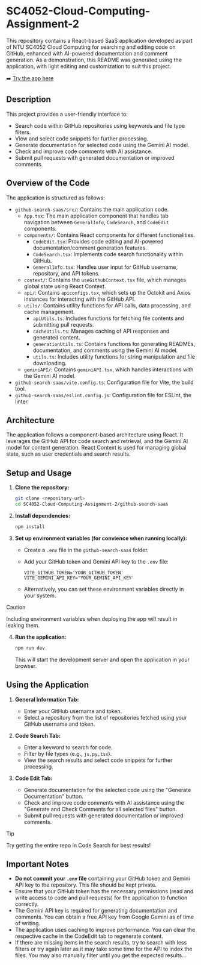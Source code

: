 # SC4052-Cloud-Computing-Assignment-2

This repository contains a React-based SaaS application developed as part of NTU SC4052 Cloud Computing for searching and editing code on GitHub, enhanced with AI-powered documentation and comment generation. As a demonstration, this README was generated using the application, with light editing and customization to suit this project.

➡️ [Try the app here](https://owen-choh.github.io/SC4052-Cloud-Computing-Assignment-2/)

## Description

This project provides a user-friendly interface to:

- Search code within GitHub repositories using keywords and file type filters.
- View and select code snippets for further processing.
- Generate documentation for selected code using the Gemini AI model.
- Check and improve code comments with AI assistance.
- Submit pull requests with generated documentation or improved comments.

## Overview of the Code

The application is structured as follows:

- `github-search-saas/src/`: Contains the main application code.
  - `App.tsx`: The main application component that handles tab navigation between `GeneralInfo`, `CodeSearch`, and `CodeEdit` components.
  - `components/`: Contains React components for different functionalities.
    - `CodeEdit.tsx`: Provides code editing and AI-powered documentation/comment generation features.
    - `CodeSearch.tsx`: Implements code search functionality within GitHub.
    - `GeneralInfo.tsx`: Handles user input for GitHub username, repository, and API tokens.
  - `context/`: Contains the `useGithubContext.tsx` file, which manages global state using React Context.
  - `api/`: Contains `apiconfigs.tsx`, which sets up the Octokit and Axios instances for interacting with the GitHub API.
  - `utils/`: Contains utility functions for API calls, data processing, and cache management.
    - `apiUtils.ts`: Includes functions for fetching file contents and submitting pull requests.
    - `cacheUtils.ts`: Manages caching of API responses and generated content.
    - `generationUtils.ts`: Contains functions for generating READMEs, documentation, and comments using the Gemini AI model.
    - `utils.ts`: Includes utility functions for string manipulation and file downloading.
  - `geminiAPI/`: Contains `geminiAPI.tsx`, which handles interactions with the Gemini AI model.
- `github-search-saas/vite.config.ts`: Configuration file for Vite, the build tool.
- `github-search-saas/eslint.config.js`: Configuration file for ESLint, the linter.

## Architecture

The application follows a component-based architecture using React. It leverages the GitHub API for code search and retrieval, and the Gemini AI model for content generation. React Context is used for managing global state, such as user credentials and search results.

## Setup and Usage

1.  **Clone the repository:**

    ```bash
    git clone <repository-url>
    cd SC4052-Cloud-Computing-Assignment-2/github-search-saas
    ```

2.  **Install dependencies:**

    ```bash
    npm install
    ```

3.  **Set up environment variables (for convience when running locally):**

    - Create a `.env` file in the `github-search-saas` folder.
    - Add your GitHub token and Gemini API key to the `.env` file:

      ```
      VITE_GITHUB_TOKEN='YOUR_GITHUB_TOKEN'
      VITE_GEMINI_API_KEY='YOUR_GEMINI_API_KEY'
      ```

    - Alternatively, you can set these environment variables directly in your system.
> [!CAUTION]
> Including environment variables when deploying the app will result in leaking them.

4.  **Run the application:**

    ```bash
    npm run dev
    ```

    This will start the development server and open the application in your browser.

## Using the Application

1.  **General Information Tab:**

    - Enter your GitHub username and token.
    - Select a repository from the list of repositories fetched using your GitHub username and token.

2.  **Code Search Tab:**

    - Enter a keyword to search for code.
    - Filter by file types (e.g., `js,py,tsx`).
    - View the search results and select code snippets for further processing.

3.  **Code Edit Tab:**

    - Generate documentation for the selected code using the "Generate Documentation" button.
    - Check and improve code comments with AI assistance using the "Generate and Check Comments for all selected files" button.
    - Submit pull requests with generated documentation or improved comments.
> [!TIP]
> Try getting the entire repo in Code Search for best results!

## Important Notes

-   **Do not commit your `.env` file** containing your GitHub token and Gemini API key to the repository. This file should be kept private.
-   Ensure that your GitHub token has the necessary permissions (read and write access to code and pull requests) for the application to function correctly.
-   The Gemini API key is required for generating documentation and comments. You can obtain a free API key from Google Gemini as of time of writing.
-   The application uses caching to improve performance. You can clear the respective cache in the CodeEdit tab to regenerate content.
-   If there are missing items in the search results, try to search with less filters or try again later as it may take some time for the API to index the files. You may also manually filter until you get the expected results...

